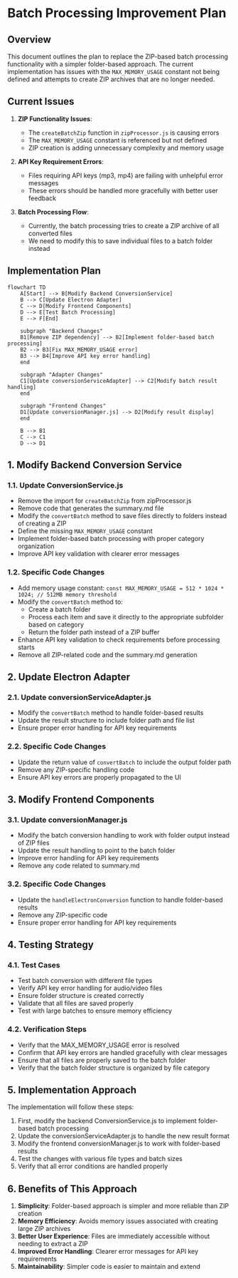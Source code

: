 # Batch Processing Improvement Plan

## Overview

This document outlines the plan to replace the ZIP-based batch processing functionality with a simpler folder-based approach. The current implementation has issues with the `MAX_MEMORY_USAGE` constant not being defined and attempts to create ZIP archives that are no longer needed.

## Current Issues

1. **ZIP Functionality Issues**:
   - The `createBatchZip` function in `zipProcessor.js` is causing errors
   - The `MAX_MEMORY_USAGE` constant is referenced but not defined
   - ZIP creation is adding unnecessary complexity and memory usage

2. **API Key Requirement Errors**:
   - Files requiring API keys (mp3, mp4) are failing with unhelpful error messages
   - These errors should be handled more gracefully with better user feedback

3. **Batch Processing Flow**:
   - Currently, the batch processing tries to create a ZIP archive of all converted files
   - We need to modify this to save individual files to a batch folder instead

## Implementation Plan

```mermaid
flowchart TD
    A[Start] --> B[Modify Backend ConversionService]
    B --> C[Update Electron Adapter]
    C --> D[Modify Frontend Components]
    D --> E[Test Batch Processing]
    E --> F[End]
    
    subgraph "Backend Changes"
    B1[Remove ZIP dependency] --> B2[Implement folder-based batch processing]
    B2 --> B3[Fix MAX_MEMORY_USAGE error]
    B3 --> B4[Improve API key error handling]
    end
    
    subgraph "Adapter Changes"
    C1[Update conversionServiceAdapter] --> C2[Modify batch result handling]
    end
    
    subgraph "Frontend Changes"
    D1[Update conversionManager.js] --> D2[Modify result display]
    end
    
    B --> B1
    C --> C1
    D --> D1
```

## 1. Modify Backend Conversion Service

### 1.1. Update ConversionService.js
- Remove the import for `createBatchZip` from zipProcessor.js
- Remove code that generates the summary.md file
- Modify the `convertBatch` method to save files directly to folders instead of creating a ZIP
- Define the missing `MAX_MEMORY_USAGE` constant
- Implement folder-based batch processing with proper category organization
- Improve API key validation with clearer error messages

### 1.2. Specific Code Changes
- Add memory usage constant: `const MAX_MEMORY_USAGE = 512 * 1024 * 1024; // 512MB memory threshold`
- Modify the `convertBatch` method to:
  - Create a batch folder
  - Process each item and save it directly to the appropriate subfolder based on category
  - Return the folder path instead of a ZIP buffer
- Enhance API key validation to check requirements before processing starts
- Remove all ZIP-related code and the summary.md generation

## 2. Update Electron Adapter

### 2.1. Update conversionServiceAdapter.js
- Modify the `convertBatch` method to handle folder-based results
- Update the result structure to include folder path and file list
- Ensure proper error handling for API key requirements

### 2.2. Specific Code Changes
- Update the return value of `convertBatch` to include the output folder path
- Remove any ZIP-specific handling code
- Ensure API key errors are properly propagated to the UI

## 3. Modify Frontend Components

### 3.1. Update conversionManager.js
- Modify the batch conversion handling to work with folder output instead of ZIP files
- Update the result handling to point to the batch folder
- Improve error handling for API key requirements
- Remove any code related to summary.md

### 3.2. Specific Code Changes
- Update the `handleElectronConversion` function to handle folder-based results
- Remove any ZIP-specific code
- Ensure proper error handling for API key requirements

## 4. Testing Strategy

### 4.1. Test Cases
- Test batch conversion with different file types
- Verify API key error handling for audio/video files
- Ensure folder structure is created correctly
- Validate that all files are saved properly
- Test with large batches to ensure memory efficiency

### 4.2. Verification Steps
- Verify that the MAX_MEMORY_USAGE error is resolved
- Confirm that API key errors are handled gracefully with clear messages
- Ensure that all files are properly saved to the batch folder
- Verify that the batch folder structure is organized by file category

## 5. Implementation Approach

The implementation will follow these steps:

1. First, modify the backend ConversionService.js to implement folder-based batch processing
2. Update the conversionServiceAdapter.js to handle the new result format
3. Modify the frontend conversionManager.js to work with folder-based results
4. Test the changes with various file types and batch sizes
5. Verify that all error conditions are handled properly

## 6. Benefits of This Approach

1. **Simplicity**: Folder-based approach is simpler and more reliable than ZIP creation
2. **Memory Efficiency**: Avoids memory issues associated with creating large ZIP archives
3. **Better User Experience**: Files are immediately accessible without needing to extract a ZIP
4. **Improved Error Handling**: Clearer error messages for API key requirements
5. **Maintainability**: Simpler code is easier to maintain and extend